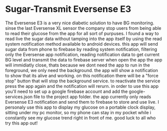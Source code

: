 # Sugar-Transmit Eversense E3
The Eversense E3 is a very nice diabetic solution to have BG monitoring. sinse the last Eversense XL sensor the company stop users from being able to read their glucose from the app for all sort of purpuses.
I found a way to read live the sugar data without tamping into the app itself by using the read system notification method available to android devices.
this app will send sugar data from phone to firebase by reading system notification, filtering only the Eversense app notification, reading notification data to get current BG level and transmit the data to firebase server
when open the app the app will immidiatly close, thats because we dont need the app to run in the foreground, we only need the background.
the app will show a notification to show that its alive and working. 
on this notification there will be a "force stop" button that will stop the background service. to reactivate the service press the app again and the notification will rerurn.
in order to use this app you'll need to set up a google firebase account and add the google-services.json file to the project app folder.
the app currently only reads Eversense E3 notification and send them to firebase to store and use live.
I personaly use this app to display my glucose on a portable clock display, sitting under my pc monitor, so my phone can stay in my pocket while i constantly see my glucose trend right in front of me.
good luck to all who try this app out!
